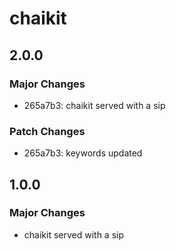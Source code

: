 # chaikit

## 2.0.0

### Major Changes

- 265a7b3: chaikit served with a sip

### Patch Changes

- 265a7b3: keywords updated

## 1.0.0

### Major Changes

- chaikit served with a sip
